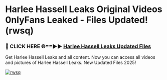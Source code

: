 # Harlee Hassell Leaks Original Videos 0nlyFans Leaked - Files Updated! (rwsq)

<h3>🔴 CLICK HERE 🌐==►► <a href="https://tinyurl.com/3hn5wdd3" rel="nofollow">Harlee Hassell Leaks Updated Files</a></h3>

Get Harlee Hassell Leaks and all content. Now you can access all videos and pictures of Harlee Hassell Leaks. New Updated Files 2025!

[![rwsq](https://i.imgur.com/4HnBqBT.gif)](https://tinyurl.com/3hn5wdd3)
